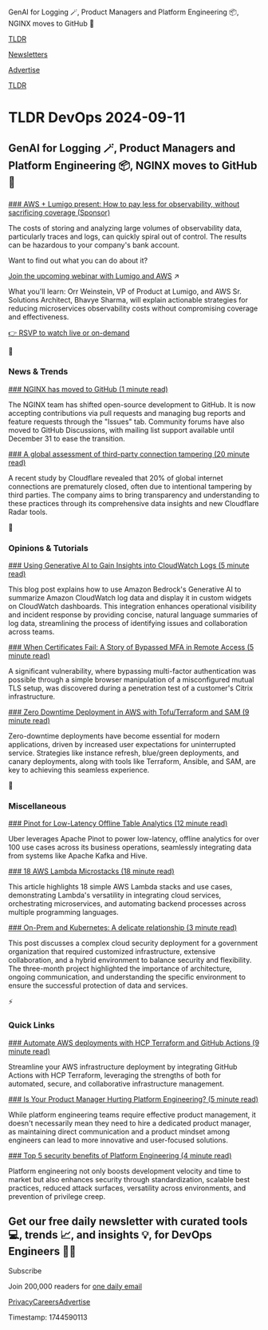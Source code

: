 GenAI for Logging 🪄, Product Managers and Platform Engineering 📦, NGINX moves to GitHub 📜

[TLDR](/)

[Newsletters](/newsletters)

[Advertise](https://advertise.tldr.tech/)

[TLDR](/)

# TLDR DevOps 2024-09-11

## GenAI for Logging 🪄, Product Managers and Platform Engineering 📦, NGINX moves to GitHub 📜

### 

[### AWS + Lumigo present: How to pay less for observability, without sacrificing coverage (Sponsor)](https://info.lumigo.io/how-to-reduce-the-cost-of-observability-without-skimping-on-coverage?utm_source=othercampaigns&amp;utm_medium=tldrdevops&amp;utm_campaign=tldr09192024webinar)

The costs of storing and analyzing large volumes of observability data, particularly traces and logs, can quickly spiral out of control. The results can be hazardous to your company's bank account.

Want to find out what you can do about it?

[Join the upcoming webinar with Lumigo and AWS](https://info.lumigo.io/how-to-reduce-the-cost-of-observability-without-skimping-on-coverage?utm_source=othercampaigns&utm_medium=tldrdevops&utm_campaign=tldr09192024webinar) ↗️

What you'll learn: Orr Weinstein, VP of Product at Lumigo, and AWS Sr. Solutions Architect, Bhavye Sharma, will explain actionable strategies for reducing microservices observability costs without compromising coverage and effectiveness.

[👉 RSVP to watch live or on-demand](https://info.lumigo.io/how-to-reduce-the-cost-of-observability-without-skimping-on-coverage?utm_source=othercampaigns&utm_medium=tldrdevops&utm_campaign=tldr09192024webinar)

📱

### News & Trends

[### NGINX has moved to GitHub (1 minute read)](https://lwn.net/Articles/989229/?utm_source=tldrdevops)

The NGINX team has shifted open-source development to GitHub. It is now accepting contributions via pull requests and managing bug reports and feature requests through the "Issues" tab. Community forums have also moved to GitHub Discussions, with mailing list support available until December 31 to ease the transition.

[### A global assessment of third-party connection tampering (20 minute read)](https://blog.cloudflare.com/connection-tampering/?utm_source=tldrdevops)

A recent study by Cloudflare revealed that 20% of global internet connections are prematurely closed, often due to intentional tampering by third parties. The company aims to bring transparency and understanding to these practices through its comprehensive data insights and new Cloudflare Radar tools.

🚀

### Opinions & Tutorials

[### Using Generative AI to Gain Insights into CloudWatch Logs (5 minute read)](https://aws.amazon.com/blogs/mt/using-generative-ai-to-gain-insights-into-cloudwatch-logs/?utm_source=tldrdevops)

This blog post explains how to use Amazon Bedrock's Generative AI to summarize Amazon CloudWatch log data and display it in custom widgets on CloudWatch dashboards. This integration enhances operational visibility and incident response by providing concise, natural language summaries of log data, streamlining the process of identifying issues and collaboration across teams.

[### When Certificates Fail: A Story of Bypassed MFA in Remote Access (5 minute read)](https://edermi.github.io/post/2024/mfa_bypass_mtls/?utm_source=tldrdevops)

A significant vulnerability, where bypassing multi-factor authentication was possible through a simple browser manipulation of a misconfigured mutual TLS setup, was discovered during a penetration test of a customer's Citrix infrastructure.

[### Zero Downtime Deployment in AWS with Tofu/Terraform and SAM (9 minute read)](https://dev.to/aws-builders/zero-downtime-deployment-in-aws-with-tofuterraform-and-sam-14d6?utm_source=tldrdevops)

Zero-downtime deployments have become essential for modern applications, driven by increased user expectations for uninterrupted service. Strategies like instance refresh, blue/green deployments, and canary deployments, along with tools like Terraform, Ansible, and SAM, are key to achieving this seamless experience.

🎁

### Miscellaneous

[### Pinot for Low-Latency Offline Table Analytics (12 minute read)](https://www.uber.com/en-SK/blog/pinot-for-low-latency/?utm_source=tldrdevops)

Uber leverages Apache Pinot to power low-latency, offline analytics for over 100 use cases across its business operations, seamlessly integrating data from systems like Apache Kafka and Hive.

[### 18 AWS Lambda Microstacks (18 minute read)](https://awstip.com/18-aws-lambda-microstacks-bb20776601c0?utm_source=tldrdevops)

This article highlights 18 simple AWS Lambda stacks and use cases, demonstrating Lambda's versatility in integrating cloud services, orchestrating microservices, and automating backend processes across multiple programming languages.

[### On-Prem and Kubernetes: A delicate relationship (3 minute read)](https://sysdig.com/blog/on-prem-and-kubernetes-a-delicate-relationship/?utm_source=tldrdevops)

This post discusses a complex cloud security deployment for a government organization that required customized infrastructure, extensive collaboration, and a hybrid environment to balance security and flexibility. The three-month project highlighted the importance of architecture, ongoing communication, and understanding the specific environment to ensure the successful protection of data and services.

⚡️

### Quick Links

[### Automate AWS deployments with HCP Terraform and GitHub Actions (9 minute read)](https://www.hashicorp.com/blog/automate-aws-deployments-with-hcp-terraform-and-github-actions?utm_source=tldrdevops)

Streamline your AWS infrastructure deployment by integrating GitHub Actions with HCP Terraform, leveraging the strengths of both for automated, secure, and collaborative infrastructure management.

[### Is Your Product Manager Hurting Platform Engineering? (5 minute read)](https://medium.com/@steve.fenton/is-your-product-manager-hurting-platform-engineering-d845f53c63a4?utm_source=tldrdevops)

While platform engineering teams require effective product management, it doesn't necessarily mean they need to hire a dedicated product manager, as maintaining direct communication and a product mindset among engineers can lead to more innovative and user-focused solutions.

[### Top 5 security benefits of Platform Engineering (4 minute read)](https://platformengineering.org/blog/top-5-security-benefits-of-platform-engineering?utm_source=tldrdevops)

Platform engineering not only boosts development velocity and time to market but also enhances security through standardization, scalable best practices, reduced attack surfaces, versatility across environments, and prevention of privilege creep.

## Get our free daily newsletter with curated tools 💻, trends 📈, and insights 💡, for DevOps Engineers 👨‍💻

Subscribe

Join 200,000 readers for [one daily email](/api/latest/devops)

[Privacy](/privacy)[Careers](https://jobs.ashbyhq.com/tldr.tech)[Advertise](/devops/advertise)

Timestamp: 1744590113